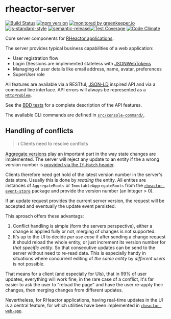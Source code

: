 # rheactor-server

[![Build Status](https://travis-ci.org/ResourcefulHumans/rheactor-server.svg?branch=master)](https://travis-ci.org/ResourcefulHumans/rheactor-server)
[![npm version](https://img.shields.io/npm/v/rheactor-server.svg)](https://www.npmjs.com/package/rheactor-server)
[![monitored by greenkeeper.io](https://img.shields.io/badge/greenkeeper.io-monitored-brightgreen.svg)](http://greenkeeper.io/) 
[![js-standard-style](https://img.shields.io/badge/code%20style-standard-brightgreen.svg)](http://standardjs.com/)
[![semantic-release](https://img.shields.io/badge/semver-semantic%20release-e10079.svg)](https://github.com/semantic-release/semantic-release)[![Test Coverage](https://codeclimate.com/github/ResourcefulHumans/rheactor-server/badges/coverage.svg)](https://codeclimate.com/github/ResourcefulHumans/rheactor-server/coverage)
[![Code Climate](https://codeclimate.com/github/ResourcefulHumans/rheactor-server/badges/gpa.svg)](https://codeclimate.com/github/ResourcefulHumans/rheactor-server)

Core server components for [RHeactor applications](https://github.com/RHeactor).

The server provides typical business capabilities of a web application:

 - User registration flow
 - Login (Sessions are implemented stateless with [JSONWebTokens](https://jwt.io)  
 - Managing of user details like email address, name, avatar, preferences
 - SuperUser role
 
 All features are available via a RESTful, [JSON-LD](http://json-ld.org/) inspired API and via a command line interface. API errors will always be represented as a [`HttpProblem`](https://github.com/ResourcefulHumans/rheactor-models/blob/master/src/http-problem.js).
 
 See the [BDD tests](https://github.com/ResourcefulHumans/rheactor-server/tree/master/features) for a complete description of the API features.
 
 The available CLI commands are defined in [`src/console-command/`](https://github.com/ResourcefulHumans/rheactor-server/tree/master/src/console-command),

## Handling of conflicts

> :information_source: Clients need to resolve conflicts

[Aggregate versions](https://github.com/ResourcefulHumans/rheactor-event-store#versioning) play an important part in the way state changes are implemented. The server will reject any update to an entity if the a wrong version number is [provided via the `If-Match` header](https://github.com/RHeactor/wiki/wiki/DeepDive#3-update-the-name). 

Clients therefore need get hold of the latest version number in the server's data store. Usually this is done by *reading* the entity. All entites are instances of `AggregateRoots` or `ImmutableAggregateRoots` from the [`rheactor-event-store`](https://github.com/ResourcefulHumans/rheactor-event-store) package and provide the version number (an Integer > 0).

If an update request provides the current server version, the request will be accepted and eventually the update event persisted.

This aproach offers these advantags:

1. Conflict handling is simple (form the servers perspective), either a change is applied fully or not, merging of changes is not supported.
2. It's up to the UI to decide *per use case* if after sending a change request it should reload the whole entity, or just increment its version number for *that specific entity*. So that consecutive updates can be send to the server without need to re-read data. This is especially handy in situations where concurrent editing of *the same entity* by *different users* is not possible.

That means for a client (and especially for UIs), that in 99% of user updates, everything will work fine, in the rare case of a conflict, it's far easier to ask the user to "reload the page" and have the user re-apply their changes, then merging changes from different updates.

Nevertheless, for RHeactor applications, having real-time updates in the UI is a central feature, for which utilities have been implemented in [`rheactor-web-app`](https://github.com/ResourcefulHumans/rheactor-web-app#readme).
